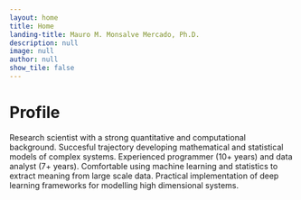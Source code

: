 ```yaml
---
layout: home
title: Home
landing-title: Mauro M. Monsalve Mercado, Ph.D.
description: null
image: null
author: null
show_tile: false
---
```


<h1> Profile </h1>
Research scientist with a strong quantitative and computational background. Succesful trajectory developing mathematical and statistical models of complex systems. Experienced programmer (10+ years) and data analyst (7+ years). Comfortable using machine learning and statistics to extract meaning from large scale data. Practical implementation of deep learning frameworks for modelling high dimensional systems.
